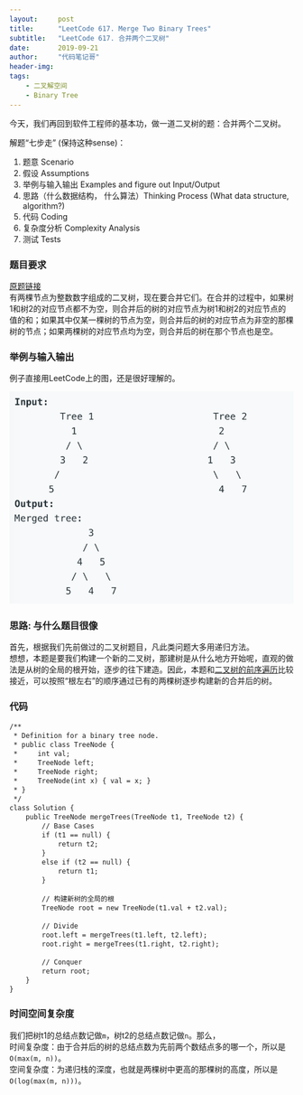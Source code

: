 ```yaml
---
layout:     post
title:      "LeetCode 617. Merge Two Binary Trees"
subtitle:   "LeetCode 617. 合并两个二叉树"
date:       2019-09-21
author:     "代码笔记哥"
header-img:
tags:
    - 二叉解空间
    - Binary Tree
---
```

今天，我们再回到软件工程师的基本功，做一道二叉树的题：合并两个二叉树。

解题“七步走” (保持这种sense)：  
1. 题意 Scenario
2. 假设 Assumptions
3. 举例与输入输出 Examples and figure out Input/Output
4. 思路（什么数据结构， 什么算法）Thinking Process (What data structure, algorithm?)
5. 代码 Coding
6. 复杂度分析 Complexity Analysis
7. 测试 Tests

### 题目要求
[原题链接](https://leetcode.com/problems/merge-two-binary-trees/)  
有两棵节点为整数数字组成的二叉树，现在要合并它们。在合并的过程中，如果树1和树2的对应节点都不为空，则合并后的树的对应节点为树1和树2的对应节点的值的和；如果其中仅某一棵树的节点为空，则合并后的树的对应节点为非空的那棵树的节点；如果两棵树的对应节点均为空，则合并后的树在那个节点也是空。

### 举例与输入输出
例子直接用LeetCode上的图，还是很好理解的。

![oh-my-zsh](/img/in-post/20190921-lc-617-merge-two-binary-trees/lc617.png)

### 思路: 与什么题目很像
首先，根据我们先前做过的二叉树题目，凡此类问题大多用递归方法。  
想想，本题是要我们构建一个新的二叉树，那建树是从什么地方开始呢，直观的做法是从树的全局的根开始，逐步的往下建造。因此，本题和[二叉树的前序遍历](../../../../2019/07/28/LC-144-binary-tree-preorder-traversal/)比较接近，可以按照“根左右”的顺序通过已有的两棵树逐步构建新的合并后的树。  

### 代码
```
/**
 * Definition for a binary tree node.
 * public class TreeNode {
 *     int val;
 *     TreeNode left;
 *     TreeNode right;
 *     TreeNode(int x) { val = x; }
 * }
 */
class Solution {
    public TreeNode mergeTrees(TreeNode t1, TreeNode t2) {
        // Base Cases
        if (t1 == null) {
            return t2;
        }
        else if (t2 == null) {
            return t1;
        }

        // 构建新树的全局的根
        TreeNode root = new TreeNode(t1.val + t2.val);

        // Divide
        root.left = mergeTrees(t1.left, t2.left);
        root.right = mergeTrees(t1.right, t2.right);

        // Conquer
        return root;
    }
}
```

### 时间空间复杂度
我们把树t1的总结点数记做`m`，树t2的总结点数记做`n`。那么，  
时间复杂度：由于合并后的树的总结点数为先前两个数结点多的哪一个，所以是`O(max(m, n))`。  
空间复杂度：为递归栈的深度，也就是两棵树中更高的那棵树的高度，所以是`O(log(max(m, n)))`。
